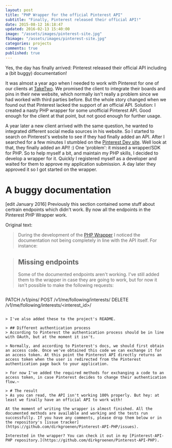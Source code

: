 ```yaml
---
layout: post
title: "PHP Wrapper for the official Pinterest API"
subtitle: "Finally, Pinterest released their official API!"
date: 2015-08-12 16:18:47
updated: 2016-02-13 15:40:00
image: "/assets/images/pinterest-site.jpg"
fbimage: "/assets/images/pinterest-site.jpg"
categories: projects
comments: true
published: true
---
```


Yes, the day has finally arrived: Pinterest released their official API including a (bit buggy) documentation! 

It was almost a year ago when I needed to work with Pinterest for one of our clients at [TakeTwo](http://taketwo.nl). We promised the client to integrate their boards and pins in their new website, which normally isn't really a problem since we had worked with third parties before. But the whole story changed when we found out that Pinterest lacked the support of an official API. Solution: I created a nasty PHP wrapper for some unofficial Pinterest API. Good enough for the client at that point, but not good enough for further usage.

A year later a new client arrived with the same question, he wanted to integrated different social media sources in his website. So I started to search on Pinterest's website to see if they had finally added an API. After I searched for a few minutes I stumbled on the [Pinterest Dev site](https://dev.pinterest.com/). Well look at that, they finally added an API! :) One 'problem': it missed a wrapper/SDK for PHP. So to help myself a bit, and maintain my PHP skills, I decided to develop a wrapper for it. Quickly I registered myself as a developer and waited for them to approve my application submission. A day later they approved it so I got started on the wrapper. 

# A buggy documentation
[edit January 2016]
Previously this section contained some stuff about certrain endpoints which didn't work. By now all the endpoints in the Pinterest PHP Wrapper work.

Original text:
> During the development of the [PHP Wrapper](https://github.com/dirkgroenen/Pinterest-API-PHP) I noticed the documentation not being completely in line with the API itself. For instance:

> ## Missing endpoints
> Some of the documented endpoints aren't working. I've still added them to the wrapper in case they are going to work, but for now it isn't possible to make the following requests:

> ```
PATCH   /v1/pins/
POST    /v1/me/following/interests/
DELETE  /v1/me/following/interests/<interest_id>/
```

> I've also added these to the project's README. 

> ## Different authentication process 
> According to Pinterest the authentication process should be in line with OAuth, but at the moment it isn't. 

> Normally, and according to Pinterest's docs, we should first obtain an access code. Once we've obtained this code we can exchange it for an access token. At this point the Pinterest API directly returns an access token when the user is redirected from the Pinterest authentication page back to your application. 

> For now I've added the required methods for exchanging a code to an access token, in case Pinterest decides to change their authentication flow.~

> # The result
> As you can read, the API isn't working 100% properly. But hey: at least we finally have an official API to work with! 

At the moment of writing the wrapper is almost finished. All the documented methods are available and working and the tests run successfully. If you have any comments, please drop them below or in the repository's [issue tracker](https://github.com/dirkgroenen/Pinterest-API-PHP/issues). 

Interested in the wrapper? You can check it out in my [Pinterest-API-PHP repository.](https://github.com/dirkgroenen/Pinterest-API-PHP).
